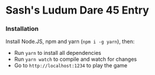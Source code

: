 # Sash's Ludum Dare 45 Entry

### Installation

Install Node.JS, npm and yarn (`npm i -g yarn`), then:

* Run `yarn` to install all dependencies
* Run `yarn watch` to compile and watch for changes
* Go to `http://localhost:1234` to play the game
